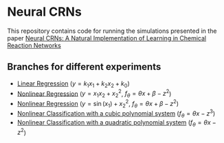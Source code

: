 # Neural CRNs

This repository contains code for running the simulations presented in the paper [Neural CRNs: A Natural Implementation of Learning in Chemical Reaction Networks](https://doi.org/10.48550/arXiv.2409.00034)

## Branches for different experiments

- [Linear Regression](https://github.com/rajiv256/NeuralCRNGen/tree/linear_regression) ($`y = k_1 x_1+ k_2 x_2 + k_0`$)
- [Nonlinear Regression](https://github.com/rajiv256/NeuralCRNGen/tree/nonlinear_regression_z2_dotprod) ($`y = x_1 x_2 + x_2^2`$, $`f_\theta = \theta x + \beta - {z}^2`$)
- [Nonlinear Regression](https://github.com/rajiv256/NeuralCRNGen/tree/nonlinear_regression_z2_dotprod_sinxx2) ($`y = \sin(x_1) + x_2^2`$, $`f_\theta = \theta x + \beta - {z}^2`$)
- [Nonlinear Classification with a cubic polynomial system](https://github.com/rajiv256/NeuralCRNGen/tree/nonlinear_z3) ($`f_\theta = \theta x - {z}^3`$)
- [Nonlinear Classification with a quadratic polynomial system](https://github.com/rajiv256/NeuralCRNGen/tree/nonlinear_z3_linapprox) ($`f_\theta = \theta x - {z}^2`$)
